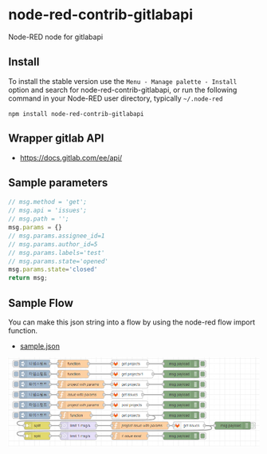 node-red-contrib-gitlabapi
================
Node-RED node for gitlabapi

## Install

To install the stable version use the `Menu - Manage palette - Install`
option and search for node-red-contrib-gitlabapi, or run the following
command in your Node-RED user directory, typically `~/.node-red`

    npm install node-red-contrib-gitlabapi

## Wrapper gitlab API   
- https://docs.gitlab.com/ee/api/

## Sample parameters
```js
// msg.method = 'get';
// msg.api = 'issues';
// msg.path = '';
msg.params = {}
// msg.params.assignee_id=1
// msg.params.author_id=5
// msg.params.labels='test'
// msg.params.state='opened'
msg.params.state='closed'
return msg;
```

## Sample Flow
You can make this json string into a flow by using the node-red flow import function.

- [sample.json](examples/sample.json)

![alt](examples/sample.png)
